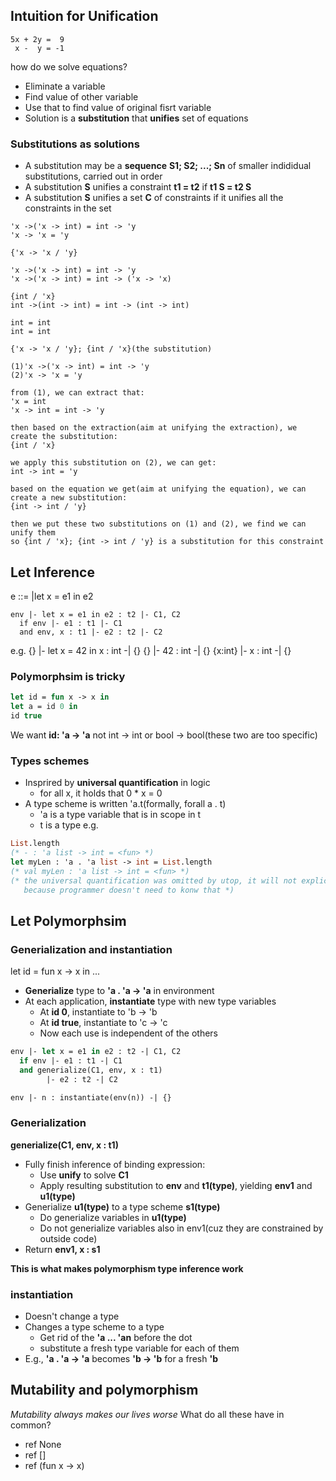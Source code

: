 ## Intuition for Unification

```
5x + 2y =  9
 x -  y = -1
```

how do we solve equations?
- Eliminate a variable
- Find value of other variable
- Use that to find value of original fisrt variable
- Solution is a **substitution** that **unifies** set of equations

### Substitutions as solutions
- A substitution may be a **sequence** **S1; S2; ...; Sn** of smaller indididual substitutions, carried out in order
- A substitution **S** unifies a constraint **t1 = t2** if **t1 S = t2 S**
- A substitution **S** unifies a set **C** of constraints if it unifies all the constraints in the set

```
'x ->('x -> int) = int -> 'y
'x -> 'x = 'y

{'x -> 'x / 'y}

'x ->('x -> int) = int -> 'y
'x ->('x -> int) = int -> ('x -> 'x)

{int / 'x}
int ->(int -> int) = int -> (int -> int) 

int = int
int = int

{'x -> 'x / 'y}; {int / 'x}(the substitution)
```

```
(1)'x ->('x -> int) = int -> 'y
(2)'x -> 'x = 'y

from (1), we can extract that: 
'x = int
'x -> int = int -> 'y

then based on the extraction(aim at unifying the extraction), we create the substitution:
{int / 'x}

we apply this substitution on (2), we can get:
int -> int = 'y

based on the equation we get(aim at unifying the equation), we can create a new substitution:
{int -> int / 'y}

then we put these two substitutions on (1) and (2), we find we can unify them
so {int / 'x}; {int -> int / 'y} is a substitution for this constraint
```

## Let Inference

e ::= |let x = e1 in e2

```
env |- let x = e1 in e2 : t2 |- C1, C2
  if env |- e1 : t1 |- C1
  and env, x : t1 |- e2 : t2 |- C2
```

e.g.
{} |- let x = 42 in x : int -| {}
  {} |- 42 : int -| {}
  {x:int} |- x : int -| {} 

### Polymorphsim is tricky

```ocaml
let id = fun x -> x in
let a = id 0 in
id true
```
We want **id: 'a -> 'a**
not int -> int or bool -> bool(these two are too specific)

### Types schemes
- Insprired by **universal quantification** in logic
  - for all x, it holds that 0 * x = 0
- A type scheme is written 'a.t(formally, forall a . t)
  - 'a is a type variable that is in scope in t
  - t is a type
e.g.
```ocaml
List.length
(* - : 'a list -> int = <fun> *)
let myLen : 'a . 'a list -> int = List.length
(* val myLen : 'a list -> int = <fun> *)
(* the universal quantification was omitted by utop, it will not explicitly show this,
   because programmer doesn't need to konw that *)
```

## Let Polymorphsim

### Generialization and instantiation
let id = fun x -> x in ...
- **Generialize** type to **'a . 'a -> 'a** in environment
- At each application, **instantiate** type with new type variables
  - At **id 0**, instantiate to 'b -> 'b
  - At **id true**, instantiate to 'c -> 'c
  - Now each use is independent of the others

```ocaml
env |- let x = e1 in e2 : t2 -| C1, C2
  if env |- e1 : t1 -| C1
  and generialize(C1, env, x : t1)
        |- e2 : t2 -| C2

env |- n : instantiate(env(n)) -| {}
```
### Generialization
**generialize(C1, env, x : t1)**
- Fully finish inference of binding expression:
  - Use **unify** to solve **C1**
  - Apply resulting substitution to **env** and **t1(type)**, yielding **env1** and **u1(type)**
- Generialize **u1(type)** to a type scheme **s1(type)**
  - Do generialize variables in **u1(type)**
  - Do not generialize variables also in env1(cuz they are constrained by outside code)
- Return **env1, x : s1**

**This is what makes polymorphism type inference work**

### instantiation
- Doesn't change a type 
- Changes a type scheme to a type
  - Get rid of the **'a ... 'an** before the dot
  - substitute a fresh type variable for each of them
- E.g., **'a . 'a -> 'a**
  becomes **'b -> 'b** for a fresh **'b**

## Mutability and polymorphism
*Mutability always makes our lives worse*
What do all these have in common?
- ref None
- ref []
- ref (fun x -> x)





